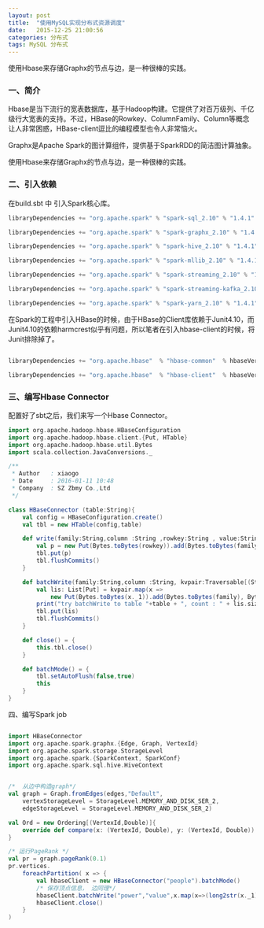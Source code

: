 ```yaml
---
layout: post
title:  "使用MySQL实现分布式资源调度"
date:   2015-12-25 21:00:56
categories: 分布式
tags: MySQL 分布式
---
```


使用Hbase来存储Graphx的节点与边，是一种很棒的实践。

### 一、简介

Hbase是当下流行的宽表数据库，基于Hadoop构建。它提供了对百万级列、千亿级行大宽表的支持。不过，HBase的Rowkey、ColumnFamily、Column等概念让人非常困惑，HBase-client逗比的编程模型也令人非常恼火。

Graphx是Apache Spark的图计算组件，提供基于SparkRDD的简洁图计算抽象。

使用Hbase来存储Graphx的节点与边，是一种很棒的实践。

### 二、引入依赖

在build.sbt 中 引入Spark核心库。

``` scala
libraryDependencies += "org.apache.spark" % "spark-sql_2.10" % "1.4.1" % "provided"

libraryDependencies += "org.apache.spark" % "spark-graphx_2.10" % "1.4.1" % "provided"

libraryDependencies += "org.apache.spark" % "spark-hive_2.10" % "1.4.1"

libraryDependencies += "org.apache.spark" % "spark-mllib_2.10" % "1.4.1" % "provided"

libraryDependencies += "org.apache.spark" % "spark-streaming_2.10" % "1.4.1" % "provided"

libraryDependencies += "org.apache.spark" % "spark-streaming-kafka_2.10" % "1.4.1"

libraryDependencies += "org.apache.spark" % "spark-yarn_2.10" % "1.4.1"
```

在Spark的工程中引入HBase的时候，由于HBase的Client库依赖于Junit4.10，而Junit4.10的依赖harmcrest似乎有问题，所以笔者在引入hbase-client的时候，将Junit排除掉了。


``` scala

libraryDependencies += "org.apache.hbase"  % "hbase-common"  % hbaseVersion % "compile" excludeAll ExclusionRule(organization = "junit")

libraryDependencies += "org.apache.hbase"  % "hbase-client"  % hbaseVersion % "compile" excludeAll ExclusionRule(organization = "junit")

```
### 三、编写Hbase Connector

配置好了sbt之后，我们来写一个Hbase Connector。

``` scala
import org.apache.hadoop.hbase.HBaseConfiguration
import org.apache.hadoop.hbase.client.{Put, HTable}
import org.apache.hadoop.hbase.util.Bytes
import scala.collection.JavaConversions._

/**
 * Author   : xiaogo
 * Date     : 2016-01-11 10:48
 * Company  : SZ Zbmy Co.,Ltd
 */

class HBaseConnector (table:String){
    val config = HBaseConfiguration.create()
    val tbl = new HTable(config,table)

    def write(family:String,column :String ,rowkey:String , value:String) = {
        val p = new Put(Bytes.toBytes(rowkey)).add(Bytes.toBytes(family),Bytes.toBytes(column),Bytes.toBytes(value))
        tbl.put(p)
        tbl.flushCommits()
    }

    def batchWrite(family:String,column :String, kvpair:Traversable[(String,String)]) = {
        val lis: List[Put] = kvpair.map(x =>
            new Put(Bytes.toBytes(x._1)).add(Bytes.toBytes(family), Bytes.toBytes(column), Bytes.toBytes(x._2))) .toList
        print("try batchWrite to table "+table + ", count : " + lis.size)
        tbl.put(lis)
        tbl.flushCommits()
    }

    def close() = {
        this.tbl.close()
    }

    def batchMode() = {
        tbl.setAutoFlush(false,true)
        this
    }
}

```

四、编写Spark job

``` scala

import HBaseConnector
import org.apache.spark.graphx.{Edge, Graph, VertexId}
import org.apache.spark.storage.StorageLevel
import org.apache.spark.{SparkContext, SparkConf}
import org.apache.spark.sql.hive.HiveContext


/*  从边中构造graph*/
val graph = Graph.fromEdges(edges,"Default",
    vertexStorageLevel = StorageLevel.MEMORY_AND_DISK_SER_2,
    edgeStorageLevel = StorageLevel.MEMORY_AND_DISK_SER_2)

val Ord = new Ordering[(VertexId,Double)]{
    override def compare(x: (VertexId, Double), y: (VertexId, Double)): Int = x._2.compareTo(y._2)
}

/* 运行PageRank */
val pr = graph.pageRank(0.1)
pr.vertices.
    foreachPartition( x => {
        val hbaseClient = new HBaseConnector("people").batchMode()
        /* 保存顶点信息， 边同理*/
        hbaseClient.batchWrite("power","value",x.map(x=>(long2str(x._1),x._2.toString)).toSeq)
        hbaseClient.close()
    }
)
```

